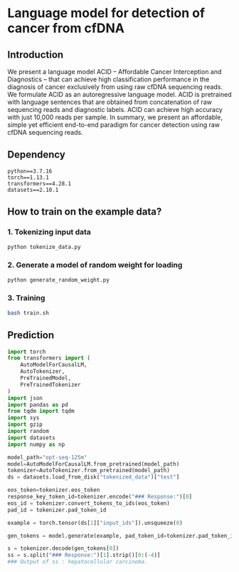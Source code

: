 # Language model for detection of cancer from cfDNA

## Introduction

We present a language model ACID – Affordable Cancer Interception and Diagnostics – that can achieve high classification performance in the diagnosis of cancer exclusively from using raw cfDNA sequencing reads. We formulate ACID as an autoregressive language model. ACID is pretrained with language sentences that are obtained from concatenation of raw sequencing reads and diagnostic labels. ACID can achieve high accuracy with just 10,000 reads per sample. In summary, we present an affordable, simple yet efficient end-to-end paradigm for cancer detection using raw cfDNA sequencing reads.


## Dependency
```
python==3.7.16
torch==1.13.1
transformers==4.28.1
datasets==2.10.1
```

## How to train on the example data?
### 1. Tokenizing input data
```python
python tokenize_data.py
```

### 2. Generate a model of random weight for loading
```python
python generate_random_weight.py
```
### 3. Training
```bash
bash train.sh
```

## Prediction

```python
import torch
from transformers import (
    AutoModelForCausalLM,
    AutoTokenizer,
    PreTrainedModel,
    PreTrainedTokenizer
)
import json
import pandas as pd
from tqdm import tqdm
import sys
import gzip
import random
import datasets
import numpy as np
```


```python
model_path="opt-seq-125m"
model=AutoModelForCausalLM.from_pretrained(model_path)
tokenizer=AutoTokenizer.from_pretrained(model_path)
ds = datasets.load_from_disk("tokenized_data")["test"]

eos_token=tokenizer.eos_token
response_key_token_id=tokenizer.encode("### Response:")[0]
eos_id = tokenizer.convert_tokens_to_ids(eos_token)
pad_id = tokenizer.pad_token_id

example = torch.tensor(ds[1]["input_ids"]).unsqueeze(0)

gen_tokens = model.generate(example, pad_token_id=tokenizer.pad_token_id, eos_token_id=eos_id, do_sample=False, max_new_tokens=30, top_p=0.98, top_k=0).cpu()

s = tokenizer.decode(gen_tokens[0])
ss = s.split("### Response:")[1].strip()[0:(-4)]
### Output of ss : hepatocellular carcinoma.
```
